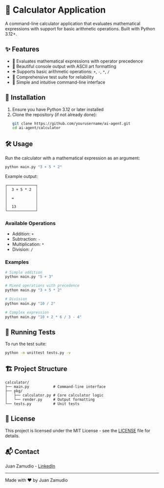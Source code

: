 # 🧮 Calculator Application

A command-line calculator application that evaluates mathematical expressions with support for basic arithmetic operations. Built with Python 3.12+.

## ✨ Features

- 🧠 Evaluates mathematical expressions with operator precedence
- 🎨 Beautiful console output with ASCII art formatting
- ➕ Supports basic arithmetic operations: `+`, `-`, `*`, `/`
- 🧪 Comprehensive test suite for reliability
- 🚀 Simple and intuitive command-line interface

## 🚀 Installation

1. Ensure you have Python 3.12 or later installed
2. Clone the repository (if not already done):
   ```bash
   git clone https://github.com/yourusername/ai-agent.git
   cd ai-agent/calculator
   ```

## 🛠️ Usage

Run the calculator with a mathematical expression as an argument:

```bash
python main.py "3 + 5 * 2"
```

Example output:
```
┌─────────────┐
│  3 + 5 * 2  │
│             │
│  =          │
│             │
│  13         │
└─────────────┘
```

### Available Operations

- Addition: `+`
- Subtraction: `-`
- Multiplication: `*`
- Division: `/`

### Examples

```bash
# Simple addition
python main.py "5 + 3"

# Mixed operations with precedence
python main.py "3 + 5 * 2"

# Division
python main.py "10 / 2"

# Complex expression
python main.py "10 + 2 * 6 / 3 - 4"
```

## 🧪 Running Tests

To run the test suite:

```bash
python -m unittest tests.py -v
```

## 🏗️ Project Structure

```
calculator/
├── main.py           # Command-line interface
├── pkg/
│   ├── calculator.py # Core calculator logic
│   └── render.py     # Output formatting
└── tests.py          # Unit tests
```

## 📝 License

This project is licensed under the MIT License - see the [LICENSE](../LICENSE) file for details.

## 📬 Contact

Juan Zamudio - [LinkedIn](https://www.linkedin.com/in/juanezamudio/)

---

Made with ❤️ by Juan Zamudio